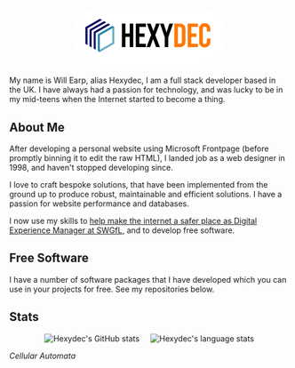 <h1 style="display:flex;justify-content:center;margin-bottom:20px;border:0;">
	<div style="padding:20px 30px 15px 25px;border-radius:50px; background:#FFF;">
		<img src="hexydec.svg" alt="Hexydec Logo" width="225" height="60">
	</div>
</h1>

My name is Will Earp, alias Hexydec, I am a full stack developer based in the UK. I have always had a passion for technology, and was lucky to be in my mid-teens when the Internet started to become a thing.

## About Me

After developing a personal website using Microsoft Frontpage (before promptly binning it to edit the raw HTML), I landed job as a web designer in 1998, and haven't stopped developing since.

I love to craft bespoke solutions, that have been implemented from the ground up to produce robust, maintainable and efficient solutions. I have a passion for website performance and databases.

I now use my skills to [help make the internet a safer place as Digital Experience Manager at SWGfL](https://swgfl.org.uk), and to develop free software.

<!--<div style="display:flex;justify-content:center;">
	<a href="https://hexydec.com" style="padding:10px 20px;border:2px solid #ff7801;background:#FFF;color:#000;border-radius:30px;font-weight:bold;font-size:larger">Visit My Portfolio</a>
</div>-->

## Free Software

I have a number of software packages that I have developed which you can use in your projects for free. See my repositories below.

## Stats

<div style="display:flex;justify-content:center;align-items:flex-start;">
	<img src="https://github-readme-stats.vercel.app/api?username=hexydec&count_private=true&theme=radical&custom_title=Hexydec+GitHub+Stats&show_icons=true&hide_rank=true" alt="Hexydec's GitHub stats" style="margin-right:20px">
	<img src="https://github-readme-stats.vercel.app/api/top-langs/?username=hexydec&theme=radical&count_private=true&size_weight=0.5&count_weight=0.5" alt="Hexydec's language stats">
</div>
<canvas width="100%" height="300" id="game"></canvas>
<script src="cellular-automata.js"></script>

*_Cellular Automata_*